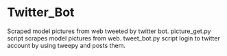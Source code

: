 # Twitter_Bot
Scraped model pictures from web tweeted by twitter bot.
picture_get.py script scrapes model pictures from web.
tweet_bot.py script login to twitter account by using tweepy and posts them.
